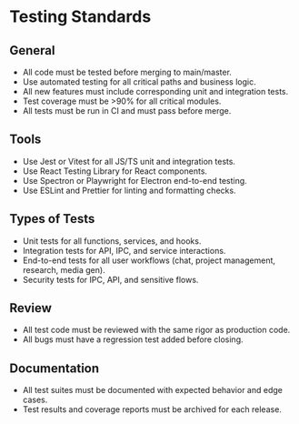 # Testing Standards

## General
- All code must be tested before merging to main/master.
- Use automated testing for all critical paths and business logic.
- All new features must include corresponding unit and integration tests.
- Test coverage must be >90% for all critical modules.
- All tests must be run in CI and must pass before merge.

## Tools
- Use Jest or Vitest for all JS/TS unit and integration tests.
- Use React Testing Library for React components.
- Use Spectron or Playwright for Electron end-to-end testing.
- Use ESLint and Prettier for linting and formatting checks.

## Types of Tests
- Unit tests for all functions, services, and hooks.
- Integration tests for API, IPC, and service interactions.
- End-to-end tests for all user workflows (chat, project management, research, media gen).
- Security tests for IPC, API, and sensitive flows.

## Review
- All test code must be reviewed with the same rigor as production code.
- All bugs must have a regression test added before closing.

## Documentation
- All test suites must be documented with expected behavior and edge cases.
- Test results and coverage reports must be archived for each release.
